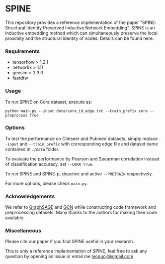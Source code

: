 # SPINE
This repository provides a reference implementation of the paper "SPINE: Structural Identity Preserved Inductive Network Embedding".
SPINE is an inductive embedding method which can simultaneously preserve the local proximity and the structural identity of nodes. Details can be found here.

### Requirements

* tensorflow > 1.2.1
* networkx > 1.11
* gensim > 2.3.0
* fastdtw

### Usage

To run SPINE on Cora dataset, execute as:
```
python main.py --input data/cora_id_edge.txt --train_prefix cora --preprocess True
```

### Options

To test the performance on Citeseer and Pubmed datasets, simply replace 
``--input`` and ``--train_prefix``
with corresponding edge file and dataset name contained in ``./data`` folder.

To evaluate the performance by Pearson and Spearman correlation instead of classification accuracy, set ``--CORR True``.

To run SPINE and SPINE-p, deactive and active ``--PRETRAIN`` respectively.

For more options, please check ``main.py``.

### Acknowledgements

We refer to [GraphSAGE](https://github.com/williamleif/GraphSAGE) and [GCN](https://github.com/tkipf/gcn) while constructing code framework and preprocessing datasets. Many thanks to the authors for making their code available.

### Miscellaneous

Please cite our paper if you find SPINE useful in your research.

This is only a reference implementation of SPINE, feel free to ask any question by opening an issue or email me <leoguojl@gmail.com>.